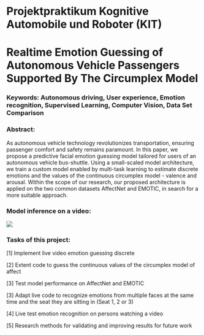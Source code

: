 # Projektpraktikum Kognitive Automobile und Roboter (KIT)

# Realtime Emotion Guessing of Autonomous Vehicle Passengers Supported By The Circumplex Model

### Keywords: Autonomous driving, User experience, Emotion recognition, Supervised Learning, Computer Vision, Data Set Comparison
### Abstract: 
As autonomous vehicle technology revolutionizes transportation, ensuring passenger comfort and safety remains paramount. In this paper, we propose a predictive facial emotion guessing model tailored for users of an autonomous vehicle bus-shuttle. Using a small-scaled model architecture, we train a custom model enabled by multi-task learning to estimate discrete emotions and the values of the continuous circumplex model - valence and arousal. Within the scope of our research, our proposed architecture is applied on the two common datasets AffectNet and EMOTIC, in search for a more suitable approach.

### Model inference on a video: 
![](https://github.com/wagner-niklas/KIT_FacialEmotionRecognition/blob/main/Honnold_AffectNet7VA_short.gif)

### Tasks of this project:

[1] Implement live video emotion guessing discrete

[2] Extent code to guess the continuous values of the circumplex model of affect

[3] Test model performance on AffectNet and EMOTIC

[3] Adapt live code to recognize emotions from multiple faces at the same time and the seat they are sitting in (Seat 1, 2 or 3)

[4] Live test emotion recognition on persons watching a video

[5] Research methods for validating and improving results for future work
